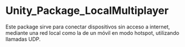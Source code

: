 # Unity_Package_LocalMultiplayer
Este package sirve para conectar dispositivos sin acceso a internet, mediante una red local como la de un móvil en modo hotspot, utilizando llamadas UDP. 
